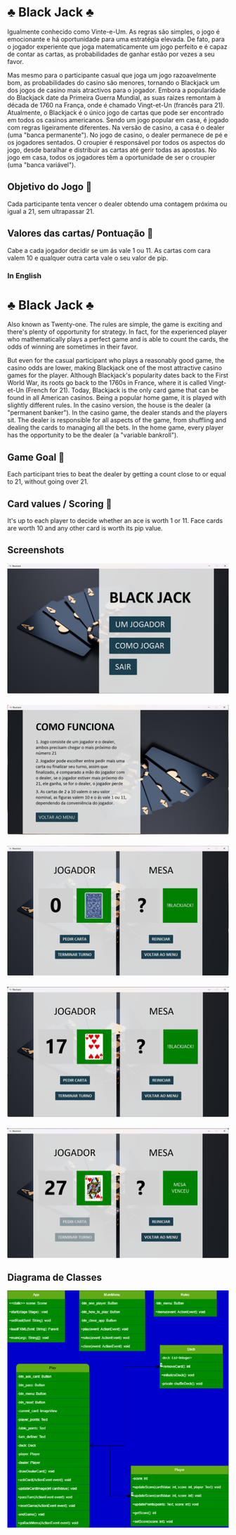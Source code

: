 # :clubs: Black Jack :clubs:
Igualmente conhecido como Vinte-e-Um. As regras são simples, o jogo é emocionante e há oportunidade para uma estratégia elevada. De fato, para o jogador experiente que joga matematicamente um jogo perfeito e é capaz de contar as cartas, as probabilidades de ganhar estão por vezes a seu favor.

Mas mesmo para o participante casual que joga um jogo razoavelmente bom, as probabilidades do casino são menores, tornando o Blackjack um dos jogos de casino mais atractivos para o jogador. Embora a popularidade do Blackjack date da Primeira Guerra Mundial, as suas raízes remontam à década de 1760 na França, onde é chamado Vingt-et-Un (francês para 21). Atualmente, o Blackjack é o único jogo de cartas que pode ser encontrado em todos os casinos americanos. Sendo um jogo popular em casa, é jogado com regras ligeiramente diferentes. Na versão de casino, a casa é o dealer (uma "banca permanente"). No jogo de casino, o dealer permanece de pé e os jogadores sentados. O croupier é responsável por todos os aspectos do jogo, desde baralhar e distribuir as cartas até gerir todas as apostas. No jogo em casa, todos os jogadores têm a oportunidade de ser o croupier (uma "banca variável").

## Objetivo do Jogo :game_die:
Cada participante tenta vencer o dealer obtendo uma contagem próxima ou igual a 21, sem ultrapassar 21.

## Valores das cartas/ Pontuação :dart:
Cabe a cada jogador decidir se um ás vale 1 ou 11. As cartas com cara valem 10 e qualquer outra carta vale o seu valor de pip.

### In English

# :clubs: Black Jack :clubs:
Also known as Twenty-one. The rules are simple, the game is exciting and there's plenty of opportunity for strategy. In fact, for the experienced player who mathematically plays a perfect game and is able to count the cards, the odds of winning are sometimes in their favor.

But even for the casual participant who plays a reasonably good game, the casino odds are lower, making Blackjack one of the most attractive casino games for the player. Although Blackjack's popularity dates back to the First World War, its roots go back to the 1760s in France, where it is called Vingt-et-Un (French for 21). Today, Blackjack is the only card game that can be found in all American casinos. Being a popular home game, it is played with slightly different rules. In the casino version, the house is the dealer (a "permanent banker"). In the casino game, the dealer stands and the players sit. The dealer is responsible for all aspects of the game, from shuffling and dealing the cards to managing all the bets. In the home game, every player has the opportunity to be the dealer (a "variable bankroll").

## Game Goal :game_die:
Each participant tries to beat the dealer by getting a count close to or equal to 21, without going over 21.

## Card values / Scoring :dart:
It's up to each player to decide whether an ace is worth 1 or 11. Face cards are worth 10 and any other card is worth its pip value.

## Screenshots
![Menu](screenshots/imagem1.png)
###
![Regras](screenshots/imagem2.png)
###
![Gameplay](screenshots/imagem3.png)
###
![Gameplay](screenshots/imagem4.png)
###
![Gameplay](screenshots/imagem5.png)
##

## Diagrama de Classes
![Diagrama de Classes](diagram.png)

